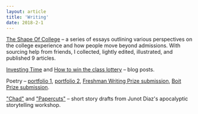 ```yaml
---
layout: article
title: 'Writing'
date: 2018-2-1
---
```


<a href="https://theshapeofcollege.github.io/archive/" target="_blank">The Shape Of College</a> &ndash; a series of essays outlining various perspectives on the college experience and how people move beyond admissions. With sourcing help from friends, I collected, lightly edited, illustrated, and published 9 articles.

<a href="/beating-applications" target="_blank">Investing Time</a> and <a href="/beating-applications" target="_blank">How to win the class lottery</a> &ndash; blog posts.

Poetry &ndash; <a href="/img/papers/poetry-workshop-1.pdf" target="_blank">portfolio 1</a>, <a href="/img/papers/poetry-workshop-2.pdf" target="_blank">portfolio 2</a>, <a href="/img/papers/poetry-ilona.pdf" target="_blank">Freshman Writing Prize submission</a>, <a href="/img/papers/poetry-boit.pdf" target="_blank">Boit Prize submission</a>.

<a href="/img/papers/chad.pdf" target="_blank">"Chad"</a> and <a href="/img/papers/papercuts.pdf" target="_blank">"Papercuts"</a> &ndash; short story drafts from Junot Diaz's apocalyptic storytelling workshop.
